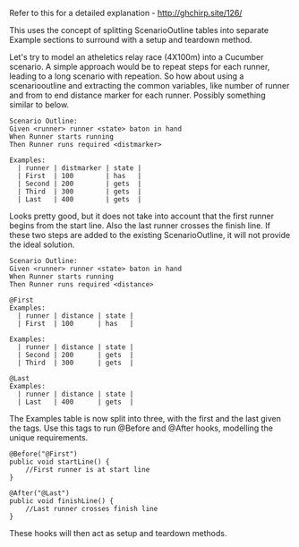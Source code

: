 Refer to this for a detailed explanation - http://ghchirp.site/126/

This uses the concept of splitting ScenarioOutline tables into separate Example sections to surround with a setup and teardown method.

Let's try to model an atheletics relay race (4X100m) into a Cucumber scenario. A simple approach would be to repeat steps for each runner, leading to a long scenario with repeation. So how about using a scenariooutline and extracting the common variables, like number of runner and from to end distance marker for each runner. Possibly something similar to below.

    Scenario Outline: 
    Given <runner> runner <state> baton in hand
    When Runner starts running
    Then Runner runs required <distmarker>
    
    Examples: 
      | runner | distmarker | state |
      | First  | 100        | has   |
      | Second | 200        | gets  |
      | Third  | 300        | gets  |
      | Last   | 400        | gets  |
      
Looks pretty good, but it does not take into account that the first runner begins from the start line. Also the last runner crosses the finish line. If these two steps are added to the existing ScenarioOutline, it will not provide the ideal solution. 

    Scenario Outline: 
    Given <runner> runner <state> baton in hand
    When Runner starts running
    Then Runner runs required <distance>
    
    @First
    Examples: 
      | runner | distance | state |
      | First  | 100      | has   |

    Examples: 
      | runner | distance | state |
      | Second | 200      | gets  |
      | Third  | 300      | gets  |

    @Last
    Examples: 
      | runner | distance | state |
      | Last   | 400      | gets  |
      
The Examples table is now split into three, with the first and the last given the tags. Use this tags to run @Before and @After hooks, modelling the unique requirements.

    @Before("@First")
    public void startLine() {
        //First runner is at start line
    }
    
    @After("@Last")
    public void finishLine() {
    	//Last runner crosses finish line
    }
    
 These hooks will then act as setup and teardown methods.
